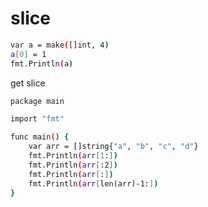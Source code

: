 # slice


```sh
var a = make([]int, 4)
a[0] = 1
fmt.Println(a)
```

get slice

```sh
package main

import "fmt"

func main() {
	var arr = []string{"a", "b", "c", "d"}
	fmt.Println(arr[1:])
	fmt.Println(arr[:2])
	fmt.Println(arr[:])
	fmt.Println(arr[len(arr)-1:])
}

```
